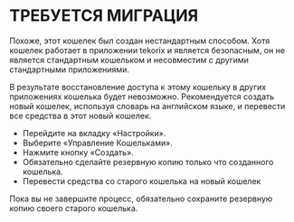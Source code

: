 # ТРЕБУЕТСЯ МИГРАЦИЯ

Похоже, этот кошелек был создан нестандартным способом. Хотя кошелек работает в приложении tekorix и является безопасным, он не является стандартным кошельком и несовместим с другими стандартными приложениями.

В результате восстановление доступа к этому кошельку в других приложениях кошелька будет невозможно. Рекомендуется создать новый кошелек, используя словарь на английском языке, и перевести все средства в этот новый кошелек.

- Перейдите на вкладку «Настройки».
- Выберите «Управление Кошельками».
- Нажмите кнопку «Создать».
- Обязательно сделайте резервную копию только что созданного кошелька.
- Перевести средства со старого кошелька на новый кошелек

Пока вы не завершите процесс, обязательно сохраните резервную копию своего старого кошелька.